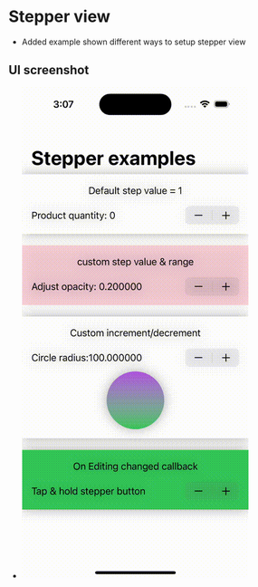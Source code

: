 #  Stepper view

- Added example shown different ways to setup stepper view

## UI screenshot
- ![StepperViewExample](./StepperViewExample.gif)

